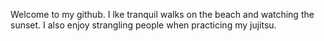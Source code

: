 Welcome to my github. 
I lke tranquil walks on the beach and watching the sunset.
I also enjoy strangling people when practicing my jujitsu.
